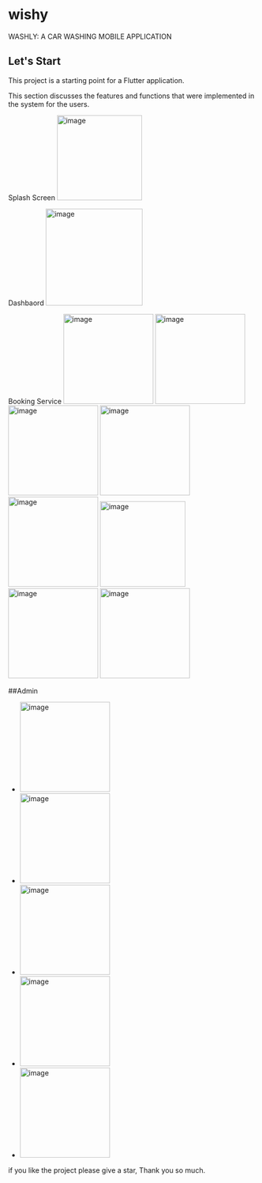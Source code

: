 # wishy

WASHLY: A CAR WASHING MOBILE APPLICATION

## Let's Start

This project is a starting point for a Flutter application.

This section discusses the features and functions that were implemented in the system for the users.

Splash Screen
<img width="172" alt="image" src="https://user-images.githubusercontent.com/69548544/165324144-501c2836-b7a8-4ddb-8361-ac1b505c8b7b.png">

Dashbaord
<img width="196" alt="image" src="https://user-images.githubusercontent.com/69548544/165324346-5798236a-3854-4858-b239-37a246dfef0a.png">

Booking Service
<img width="182" alt="image" src="https://user-images.githubusercontent.com/69548544/165324467-fffa50a9-56b2-4e07-832f-825ddab15f7b.png">
<img width="182" alt="image" src="https://user-images.githubusercontent.com/69548544/165324486-33cbb20f-8462-4a8f-8187-86c76b102ba4.png">
<img width="182" alt="image" src="https://user-images.githubusercontent.com/69548544/165324507-06702e00-33f7-4ed5-a189-89210e7dfa74.png">
<img width="182" alt="image" src="https://user-images.githubusercontent.com/69548544/165356379-7878fc43-ee25-455f-b972-114d6df26daf.png">
<img width="182" alt="image" src="https://user-images.githubusercontent.com/69548544/165356395-f3a5f12d-a238-48cc-9ff5-7e85d25d2459.png">
<img width="173" alt="image" src="https://user-images.githubusercontent.com/69548544/165356406-bb4a3a09-0327-46e7-8e0d-48a6ac027938.png">
<img width="182" alt="image" src="https://user-images.githubusercontent.com/69548544/165356452-2d8ea2cb-9820-4dd0-9dab-88fb7282e583.png">
<img width="182" alt="image" src="https://user-images.githubusercontent.com/69548544/165356469-2efa7c85-b903-4978-ac9b-1a7cbd85210f.png">



##Admin
- <img width="182" alt="image" src="https://user-images.githubusercontent.com/69548544/165356500-2fcf8334-6bad-49e4-8e9c-6b8549d976b2.png">
- <img width="182" alt="image" src="https://user-images.githubusercontent.com/69548544/165356523-911d304e-9513-476e-88f7-3650d43cc221.png">
- <img width="182" alt="image" src="https://user-images.githubusercontent.com/69548544/165356537-3256c612-9d04-413c-a50b-59dad9617ccb.png">
- <img width="182" alt="image" src="https://user-images.githubusercontent.com/69548544/165356548-ff2a7899-7026-4d1c-8a17-793f844754e9.png">
- <img width="182" alt="image" src="https://user-images.githubusercontent.com/69548544/165356564-f92c616b-81a9-4150-9c4f-181df3454e02.png">



if you like the project please give a star, Thank you so much.
